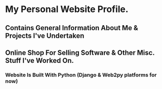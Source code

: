 # My Personal Website Profile.
## Contains General Information About Me & Projects I've Undertaken
## Online Shop For Selling Software & Other Misc. Stuff I've Worked On.
### Website Is Built With Python (Django & Web2py platforms for now)
